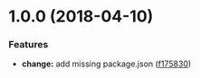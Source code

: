 <a name="1.0.0"></a>
# 1.0.0 (2018-04-10)


### Features

* **change:** add missing package.json ([f175830](https://github.com/pigcan/commitizen-with-lerna/commit/f175830))



